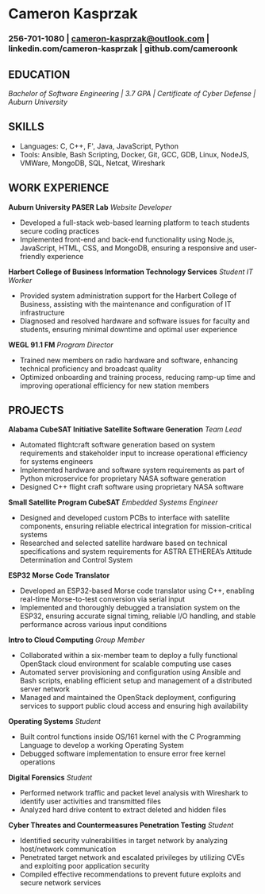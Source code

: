 # **Cameron Kasprzak**
### 256-701-1080 | cameron-kasprzak@outlook.com | linkedin.com/cameron-kasprzak | github.com/cameroonk

## **EDUCATION**
_Bachelor of Software Engineering | 3.7 GPA | Certificate of Cyber Defense | Auburn University_

## **SKILLS**
* Languages: C, C++, F', Java, JavaScript, Python
* Tools: Ansible, Bash Scripting, Docker, Git, GCC, GDB, Linux, NodeJS, VMWare, MongoDB, SQL, Netcat, Wireshark

## **WORK EXPERIENCE**
**Auburn University PASER Lab**
_Website Developer_
* Developed a full-stack web-based learning platform to teach students secure coding practices
* Implemented front-end and back-end functionality using Node.js, JavaScript, HTML, CSS, and MongoDB, ensuring a responsive and user-friendly experience

**Harbert College of Business Information Technology Services**
_Student IT Worker_
* Provided system administration support for the Harbert College of Business, assisting with the maintenance and
configuration of IT infrastructure
* Diagnosed and resolved hardware and software issues for faculty and students, ensuring minimal downtime and optimal
user experience

**WEGL 91.1 FM**
_Program Director_
* Trained new members on radio hardware and software, enhancing technical proficiency and broadcast quality
* Optimized onboarding and training process, reducing ramp-up time and improving operational efficiency for new
station members

## **PROJECTS**
**Alabama CubeSAT Initiative Satellite Software Generation**
_Team Lead_
* Automated flightcraft software generation based on system requirements and stakeholder input to increase operational
efficiency for systems engineers
* Implemented hardware and software system requirements as part of Python microservice for proprietary NASA
software generation
* Designed C++ flight craft software using proprietary NASA software

**Small Satellite Program CubeSAT**
_Embedded Systems Engineer_
* Designed and developed custom PCBs to interface with satellite components, ensuring reliable electrical integration for
mission-critical systems
* Researched and selected satellite hardware based on technical specifications and system requirements for ASTRA
ETHEREA’s Attitude Determination and Control System

**ESP32 Morse Code Translator**
* Developed an ESP32-based Morse code translator using C++, enabling real-time Morse-to-test conversion via serial
input
* Implemented and thoroughly debugged a translation system on the ESP32, ensuring accurate signal timing, reliable I/O
handling, and stable performance across various input conditions

**Intro to Cloud Computing**
_Group Member_
* Collaborated within a six-member team to deploy a fully functional OpenStack cloud environment for scalable
computing use cases
* Automated server provisioning and configuration using Ansible and Bash scripts, enabling efficient setup and management of a distributed server network
* Managed and maintained the OpenStack deployment, configuring services to support public cloud access and ensuring
high availability

**Operating Systems**
_Student_
* Built control functions inside OS/161 kernel with the C Programming Language to develop a working Operating
System
* Debugged software implementation to ensure error free kernel operations

**Digital Forensics**
_Student_
* Performed network traffic and packet level analysis with Wireshark to identify user activities and transmitted files
* Analyzed hard drive content to extract deleted and hidden files

**Cyber Threates and Countermeasures Penetration Testing**
_Student_
* Identified security vulnerabilities in target network by analyzing host/network communication
* Penetrated target network and escalated privileges by utilizing CVEs and exploiting poor application security
* Compiled effective recommendations to prevent future exploits and secure network services
